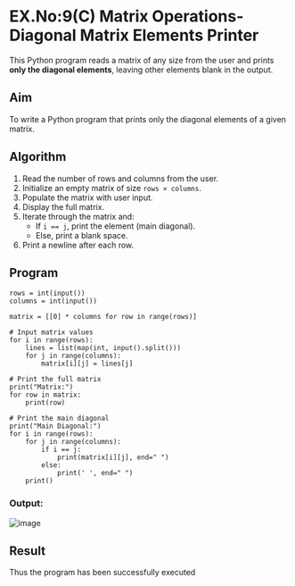# EX.No:9(C) Matrix Operations-Diagonal Matrix Elements Printer 

This Python program reads a matrix of any size from the user and prints **only the diagonal elements**, leaving other elements blank in the output.

##  Aim

To write a Python program that prints only the diagonal elements of a given matrix.

## Algorithm

1. Read the number of rows and columns from the user.
2. Initialize an empty matrix of size `rows × columns`.
3. Populate the matrix with user input.
4. Display the full matrix.
5. Iterate through the matrix and:
   - If `i == j`, print the element (main diagonal).
   - Else, print a blank space.
6. Print a newline after each row.

## Program
```
rows = int(input()) 
columns = int(input()) 

matrix = [[0] * columns for row in range(rows)] 

# Input matrix values
for i in range(rows): 
    lines = list(map(int, input().split())) 
    for j in range(columns): 
        matrix[i][j] = lines[j] 

# Print the full matrix
print("Matrix:")
for row in matrix:
    print(row)

# Print the main diagonal
print("Main Diagonal:")
for i in range(rows): 
    for j in range(columns): 
        if i == j: 
            print(matrix[i][j], end=" ") 
        else: 
            print(' ', end=" ") 
    print()

```

### Output:
![image](https://github.com/user-attachments/assets/0d73afe1-c18d-4e90-be0a-26eb2759929c)

## Result
Thus the program has been successfully executed 
